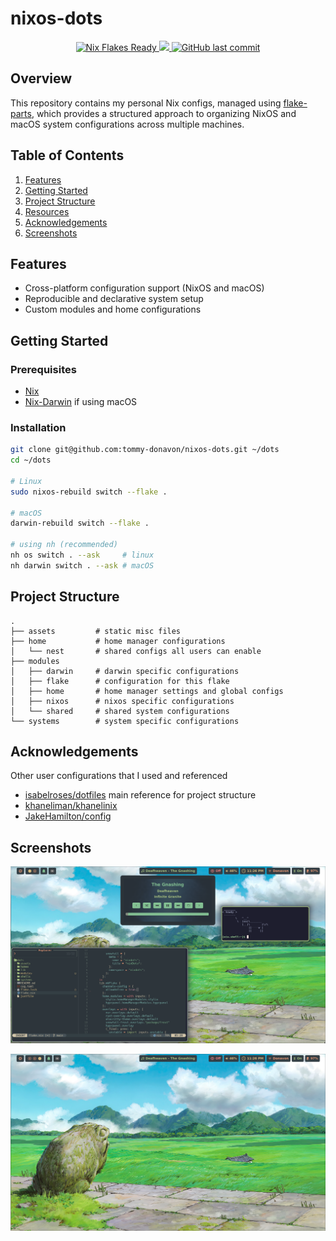 # nixos-dots

<p align="center">
    <a href="https://wiki.nixos.org/wiki/Flakes" target="_blank">
        <img alt="Nix Flakes Ready" src="https://img.shields.io/static/v1?logo=nixos&logoColor=d8dee9&label=Nix%20Flakes&labelColor=7A8478&message=Ready&color=d8dee9&style=for-the-badge">
    </a>
    <a href="https://github.com/tommy-donavon/nixos-dots/actions/workflows/analysis.yml">
        <img src="https://img.shields.io/github/actions/workflow/status/tommy-donavon/nixos-dots/analysis.yml?logo=github&label=analysis&logoColor=83C092&labelColor=7A8478&color=83C092&style=for-the-badge"/>
    </a>
    <a href="https://github.com/tommy-donavon/nixos-dots/commits">
    <img alt="GitHub last commit" src="https://img.shields.io/github/last-commit/tommy-donavon/nixos-dots?style=for-the-badge&logo=github&logoColor=83C092&labelColor=7A8478&color=BB8568"/>
    </a>
</p>

## Overview

This repository contains my personal Nix configs, managed using [flake-parts](https://flake.parts/), which provides a structured approach to organizing NixOS and macOS system configurations across multiple machines.

## Table of Contents

1. [Features](#features)
2. [Getting Started](#getting-started)
3. [Project Structure](#project-structure)
4. [Resources](#resources)
5. [Acknowledgements](#acknowledgements)
6. [Screenshots](#screenshots)

## Features

- Cross-platform configuration support (NixOS and macOS)
- Reproducible and declarative system setup
- Custom modules and home configurations

## Getting Started

### Prerequisites

- [Nix](https://nixos.org/download.html)
- [Nix-Darwin](https://github.com/LnL7/nix-darwin/tree/master) if using macOS

### Installation

```bash
git clone git@github.com:tommy-donavon/nixos-dots.git ~/dots
cd ~/dots

# Linux
sudo nixos-rebuild switch --flake .

# macOS
darwin-rebuild switch --flake .

# using nh (recommended)
nh os switch . --ask     # linux
nh darwin switch . --ask # macOS
```

## Project Structure

```
.
├── assets         # static misc files
├── home           # home manager configurations
│   └── nest       # shared configs all users can enable
├── modules
│   ├── darwin     # darwin specific configurations
│   ├── flake      # configuration for this flake
│   ├── home       # home manager settings and global configs
│   ├── nixos      # nixos specific configurations
│   └── shared     # shared system configurations
└── systems        # system specific configurations
```

## Acknowledgements

Other user configurations that I used and referenced

- [isabelroses/dotfiles](https://github.com/isabelroses/dotfiles) main reference for project structure
- [khaneliman/khanelinix](https://github.com/khaneliman/khanelinix)
- [JakeHamilton/config](https://github.com/jakehamilton/config)

## Screenshots

![Workflow](./assets/workflow.png)

![Desktop](./assets/desktop.png)
